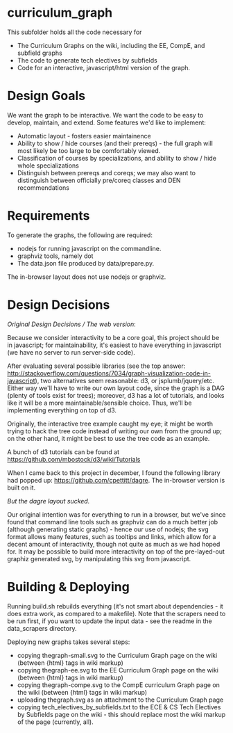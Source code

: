 curriculum_graph
==============

This subfolder holds all the code necessary for

* The Curriculum Graphs on the wiki, including the EE, CompE, and subfield graphs
* The code to generate tech electives by subfields
* Code for an interactive, javascript/html version of the graph.

Design Goals
============

We want the graph to be interactive.  We want the code to be easy to develop, maintain, and extend.  Some features we'd like to implement:
* Automatic layout - fosters easier maintainence
* Ability to show / hide courses (and their prereqs) - the full graph will most likely be too large to be comfortably viewed.
* Classification of courses by specializations, and ability to show / hide whole specializations
* Distinguish between prereqs and coreqs; we may also want to distinguish between officially pre/coreq classes and DEN recommendations

Requirements
===========

To generate the graphs, the following are required:
* nodejs for running javascript on the commandline.
* graphviz tools, namely dot
* The data.json file produced by data/prepare.py.

The in-browser layout does not use nodejs or graphviz.

Design Decisions
================

*Original Design Decisions / The web version*:

Because we consider interactivity to be a core goal, this project should be in javascript; for maintainability, it's easiest to have everything in javascript (we have no server to run server-side code).

After evaluating several possible libraries (see the top answer: http://stackoverflow.com/questions/7034/graph-visualization-code-in-javascript), two alternatives seem reasonable: d3, or jsplumb/jquery/etc.  Either way we'll have to write our own layout code, since the graph is a DAG (plenty of tools exist for trees); moreover, d3 has a lot of tutorials, and looks like it will be a more maintainable/sensible choice.  Thus, we'll be implementing everything on top of d3.

Originally, the interactive tree example caught my eye; it might be worth trying to hack the tree code instead of writing our own from the ground up; on the other hand, it might be best to use the tree code as an example.

A bunch of d3 tutorials can be found at https://github.com/mbostock/d3/wiki/Tutorials

When I came back to this project in december, I found the following library had popped up: https://github.com/cpettitt/dagre.  The in-browser version is built on it.

*But the dagre layout sucked.*

Our original intention was for everything to run in a browser, but we've since found that command line tools such as graphviz can do a much better job (although generating static graphs) - hence our use of nodejs; the svg format allows many features, such as tooltips and links, which allow for a decent amount of interactivity, though not quite as much as we had hoped for.  It may be possible to build more interactivity on top of the pre-layed-out graphiz generated svg, by manipulating this svg from javascript.

Building & Deploying
===================

Running build.sh rebuilds everything (it's not smart about dependencies - it does extra work, as compared to a makefile).  Note that the scrapers need to be run first, if you want to update the input data - see the readme in the data_scrapers directory.

Deploying new graphs takes several steps:
* copying thegraph-small.svg to the Curriculum Graph page on the wiki (between {html} tags in wiki markup)
* copying thegraph-ee.svg to the EE Curriculum Graph page on the wiki (between {html} tags in wiki markup)
* copying thegraph-compe.svg to the CompE curriculum Graph page on the wiki (between {html} tags in wiki markup)
* uploading thegraph.svg as an attachment to the Curriculum Graph page
* copying tech_electives_by_subfields.txt to the ECE & CS Tech Electives by Subfields page on the wiki - this should replace most the wiki markup of the page (currently, all).
